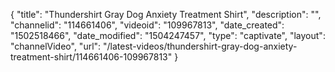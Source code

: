 {
    "title": "Thundershirt Gray Dog Anxiety Treatment Shirt",
    "description": "",
    "channelid": "114661406",
    "videoid": "109967813",
    "date_created": "1502518466",
    "date_modified": "1504247457",
    "type": "captivate",
    "layout": "channelVideo",
    "url": "\/latest-videos\/thundershirt-gray-dog-anxiety-treatment-shirt\/114661406-109967813"
}